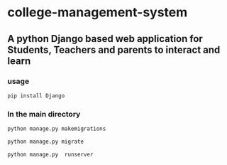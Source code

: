 # college-management-system
## A python Django based web application for Students, Teachers and parents to interact and learn
### usage
```bash
pip install Django
```
### In the main directory
```bash
python manage.py makemigrations
```
```bash
python manage.py migrate
```
```bash
python manage.py  runserver
```





